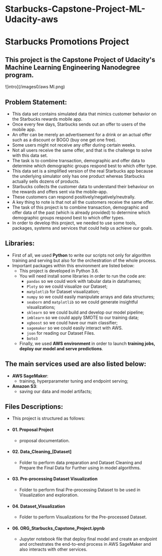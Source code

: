 # Starbucks-Capstone-Project-ML-Udacity-aws
# Starbucks Promotions Project 
## This project is the Capstone Project of Udacity's Machine Learning Engineering Nanodegree program.
![intro](/images0/aws Ml.png)

## Problem Statement:
- This data set contains simulated data that mimics customer behavior on the Starbucks rewards mobile app. 
- Once every few days, Starbucks sends out an offer to users of the mobile app. 
- An offer can be merely an advertisement for a drink or an actual offer such as a discount or BOGO (buy one get one free). 
- Some users might not receive any offer during certain weeks.  
- Not all users receive the same offer, and that is the challenge to solve with this data set.  
- The task is to combine transaction, demographic and offer data to determine which demographic groups respond best to which offer type. 
- This data set is a simplified version of the real Starbucks app because the underlying simulator only has one product whereas Starbucks actually sells dozens of products.
- Starbucks collects the customer data to understand their behaviour on the rewards and offers sent via the mobile-app. 
- These customers can respond positively/negatively/neutrally. 
- A key thing to note is that not all the customers receive the same offer. 
- The task of this project is to combine transaction, demographic and offer data of the past (which is already provided) to determine which demographic groups respond best to which offer types.    
- In order to develop this project, we needed to use some tools, packages, systems and services that could help us achieve our goals.  

## Libraries:
- First of all, we used **Python** to write our scripts not only for algorithm training and serving but also for the orchestration of the whole process.   
- Important packages within this environment are listed below:  
    - This project is developed in Python 3.6.   
    - You will need install some libraries in order to run the code are:   
      -   `pandas` so we could work with tabular data in dataframes; 
      -   `Ploty` so we could visualize our Dataset; 
      -   `matplotlib` for Dataset visualization; 
      -   `numpy` so we could easily manipulate arrays and data structures; 
      -   `seaborn` and `matplotlib` so we could generate insightful visualizations; 
      -   `sklearn` so we could build and develop our model pipeline; 
      -   `imblearn` so we could apply SMOTE to our training data; 
      -   `xgboost` so we could have our main classifier; 
      -   `sagemaker` so we could easily interact with AWS. 
      -   `json` for reading our Dataset Files. 
      -   `boto3`  
    - Finally, we used **AWS environment** in order to launch **training jobs, deploy our model and serve predictions**. 
 
 ## The main services used are also listed below:  
 -  __AWS SageMaker__: 
    - training, hyperparameter tuning and endpoint serving; 
-  __Amazon S3__: 
    - saving our data and model artifacts;   
## Files Descriptions:
- This project is structured as follows: 
-  #### 01. Proposal  Project 
   - proposal documentation. 
- #### 02. Data_Cleaning_[Dataset]  
   - Folder to perform data preparation and Dataset Cleaning and Prepare the Final Data for Further using in model algorithms.  
- #### 03. Pre-processing Dataset Visualization  
   - Folder to perform final Pre-processing Dataset to be used in Visualization and exploration.   
- #### 04. Dataset_Visualization  
   - Folder to perform Visualizations for the Pre-processed Dataset.   
- #### 06. ORG_Starbucks_Capstone_Project.ipynb  
   - Jupyter notebook file that deploy final model and create an endpoint and orchestrates the end-to-end process in AWS SageMaker and also interacts with other services.
